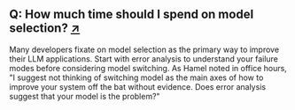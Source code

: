 ## Q: How much time should I spend on model selection? <span class="faq-individual-link">[↗](/blog/posts/evals-faq/how-much-time-should-i-spend-on-model-selection.html)</span>

Many developers fixate on model selection as the primary way to improve their LLM applications. Start with error analysis to understand your failure modes before considering model switching. As Hamel noted in office hours, "I suggest not thinking of switching model as the main axes of how to improve your system off the bat without evidence. Does error analysis suggest that your model is the problem?"